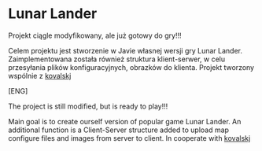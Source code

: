 # Lunar Lander

Projekt ciągle modyfikowany, ale już gotowy do gry!!!

Celem projektu jest stworzenie w Javie własnej wersji gry Lunar Lander. 
Zaimplementowana została również struktura klient-serwer, w celu przesyłania plików konfiguracyjnych, obrazków do klienta.
Projekt tworzony wspólnie z [kovalskj](https://github.com/kovalskj)


[ENG]

The project is still modified, but is ready to play!!!

Main goal is to create ourself version of popular game Lunar Lander.
An additional function is a Client-Server structure added to upload map configure files and images from server to client. 
In cooperate with [kovalskj](https://github.com/kovalskj)


